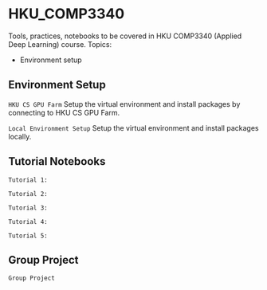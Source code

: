 # HKU_COMP3340
Tools, practices, notebooks to be covered in HKU COMP3340 (Applied Deep Learning) course. Topics: 
* Environment setup

## Environment Setup
```HKU CS GPU Farm``` Setup the virtual environment and install packages by connecting to HKU CS GPU Farm. 

```Local Environment Setup``` Setup the virtual environment and install packages locally. 


## Tutorial Notebooks
```Tutorial 1: ```

```Tutorial 2: ```

```Tutorial 3: ```

```Tutorial 4: ```

```Tutorial 5: ```

## Group Project
```Group Project```
